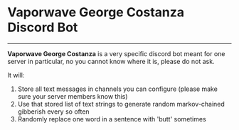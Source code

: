 # Vaporwave George Costanza Discord Bot
___
**Vaporwave George Costanza** is a very specific discord bot meant for one server in particular, no you cannot know where it is, please do not ask.

It will:
1. Store all text messages in channels you can configure (please make sure your server members know this)
2. Use that stored list of text strings to generate random markov-chained gibberish every so often
3. Randomly replace one word in a sentence with 'butt' sometimes